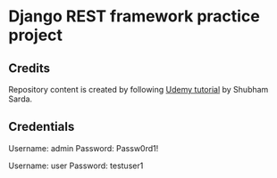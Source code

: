 # Django REST framework practice project

## Credits

Repository content is created by following [Udemy tutorial](https://www.udemy.com/course/django-rest-framework) by Shubham Sarda.

## Credentials

Username: admin
Password: Passw0rd1!

Username: user
Password: testuser1